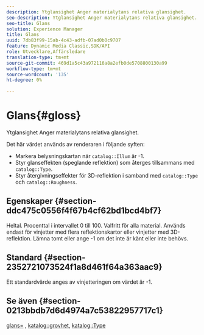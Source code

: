 ```yaml
---
description: Ytglansighet Anger materialytans relativa glansighet.
seo-description: Ytglansighet Anger materialytans relativa glansighet.
seo-title: Glans
solution: Experience Manager
title: Glans
uuid: 7db83f99-15ab-4c43-adfb-07ad0b0c9707
feature: Dynamic Media Classic,SDK/API
role: Utvecklare,Affärsledare
translation-type: tm+mt
source-git-commit: 469d1a5c43a972116a8a2efb0de5708800130a99
workflow-type: tm+mt
source-wordcount: '135'
ht-degree: 0%

---
```



# Glans{#gloss}

Ytglansighet Anger materialytans relativa glansighet.

Det här värdet används av renderaren i följande syften:

* Markera belysningskartan när `catalog::Illum` är -1.
* Styr glanseffekten (speglande reflektion) som återges tillsammans med `catalog::Type`.
* Styr återgivningseffekter för 3D-reflektion i samband med `catalog::Type` och `catalog::Roughness`.

## Egenskaper {#section-ddc475c0556f4f67b4cf62bd1bcd4bf7}

Heltal. Procenttal i intervallet 0 till 100. Valfritt för alla material. Används endast för vinjetter med flera reflektionskartor eller vinjetter med 3D-reflektion. Lämna tomt eller ange -1 om det inte är känt eller inte behövs.

## Standard {#section-2352721073524f1a8d461f64a363aac9}

Ett standardvärde anges av vinjetteringen om värdet är -1.

## Se även {#section-0213bbdb7d6d4974a7c53822957717c1}

[glans=](../../../../../ir-api/http-protocol/image-rendering-api-ref/c-ir-http-protocol-ref/c-ir-http-protocol-command-reference/r-ir-http-gloss.md#reference-325aef2ee51e4e1584a06047427340ca) ,  [katalog::grovhet](../../../../../ir-api/material-cat/image-rendering-api-ref/c-ir-material-catalog/c-ir-material-data-reference/r-ir-roughness.md#reference-79f748ac642745e3b81795a99f61fa99),  [katalog::Type](../../../../../ir-api/material-cat/image-rendering-api-ref/c-ir-material-catalog/c-ir-material-data-reference/r-ir-cat-type.md#reference-9bea147dda9f4e74bc0ec79dcc0d9161)
